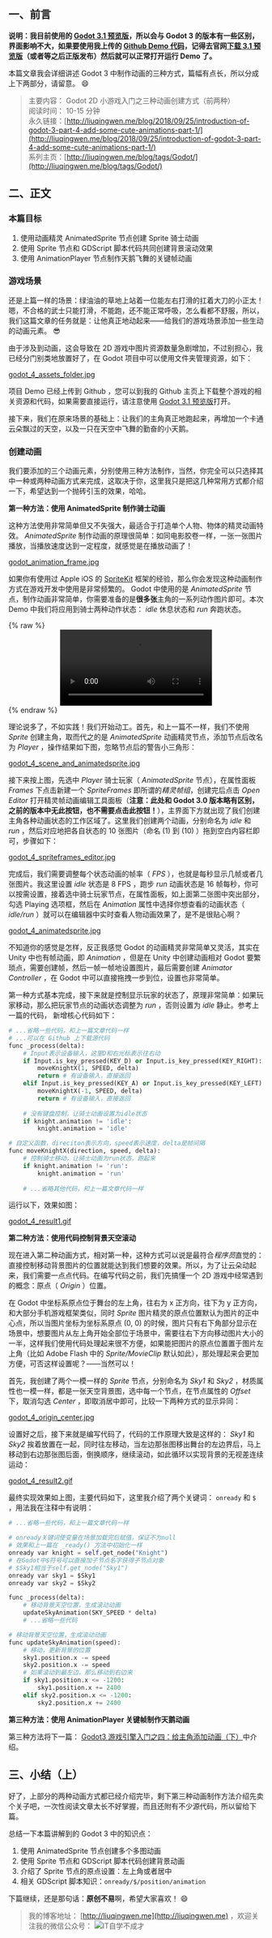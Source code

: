 ## 一、前言

**说明：我目前使用的 [Godot 3.1 预览版](https://downloads.tuxfamily.org/godotengine/3.1/alpha1/)，所以会与 Godot 3 的版本有一些区别，界面影响不大，如果要使用我上传的 [Github Demo 代码](https://github.com/spkingr/Godot-Demos)，记得去官网[下载 3.1 预览版](https://downloads.tuxfamily.org/godotengine/3.1/alpha1/)（或者等之后正版发布）然后就可以正常打开运行 Demo 了。**

本篇文章我会详细讲述 Godot 3 中制作动画的三种方式，篇幅有点长，所以分成上下两部分，请留意。 :smile:

> 主要内容： Godot 2D 小游戏入门之三种动画创建方式（前两种）  
阅读时间： 10-15 分钟  
永久链接：[http://liuqingwen.me/blog/2018/09/25/introduction-of-godot-3-part-4-add-some-cute-animations-part-1/](http://liuqingwen.me/blog/2018/09/25/introduction-of-godot-3-part-4-add-some-cute-animations-part-1/)  
系列主页：[http://liuqingwen.me/blog/tags/Godot/](http://liuqingwen.me/blog/tags/Godot/)  

## 二、正文

### 本篇目标

1. 使用动画精灵 AnimatedSprite 节点创建 Sprite 骑士动画
2. 使用 Sprite 节点和 GDScript 脚本代码共同创建背景滚动效果
3. 使用 AnimationPlayer 节点制作天鹅飞舞的关键帧动画

### 游戏场景

还是上篇一样的场景：绿油油的草地上站着一位能左右打滑的扛着大刀的小正太！嗯，不合格的武士只能打滑，不能跑，还不能正常呼吸，怎么看都不舒服，所以，我们这篇文章的任务就是：让他真正地动起来——给我们的游戏场景添加一些生动的动画元素。 :sunglasses:

由于涉及到动画，这会导致在 2D 游戏中图片资源数量急剧增加，不过别担心，我已经分门别类地放置好了，在 Godot 项目中可以使用文件夹管理资源，如下：

[godot_4_assets_folder.jpg](godot_4_assets_folder.jpg)

项目 Demo 已经上传到 Github ，您可以到我的 Github 主页上下载整个游戏的相关资源和代码，如果需要直接运行，请注意使用 [Godot 3.1 预览版](https://downloads.tuxfamily.org/godotengine/3.1/alpha1/)打开。

接下来，我们在原来场景的基础上：让我们的主角真正地跑起来，再增加一个卡通云朵飘过的天空，以及一只在天空中飞舞的勤奋的小天鹅。

### 创建动画

我们要添加的三个动画元素，分别使用三种方法制作，当然，你完全可以只选择其中一种或两种动画方式来完成，这取决于你，这里我只是把这几种常用方式都介绍一下，希望达到一个抛砖引玉的效果，哈哈。

**第一种方法：使用 AnimatedSprite 制作骑士动画**

这种方法使用非常简单但又不失强大，最适合于打造单个人物、物体的精灵动画特效。 *AnimatedSprite* 制作动画的原理很简单：如同电影胶卷一样，一张一张图片播放，当播放速度达到一定程度，就感觉是在播放动画了！

[godot_animation_frame.jpg](godot_animation_frame.jpg)

如果你有使用过 Apple iOS 的 [SpriteKit](https://developer.apple.com/spritekit/) 框架的经验，那么你会发现这种动画制作方式在游戏开发中使用是非常频繁的。 Godot 中使用的是 *AnimatedSprite* 节点，制作动画非常简单，你需要准备的是**很多张**主角的一系列动作图片即可。本次 Demo 中我们将应用到骑士两种动作状态： *idle* 休息状态和 *run* 奔跑状态。

{% raw %}
<video src="Logo disney- Steamboat willie.mp4" controls="controls" style="max-width: 100%; display: block; margin-left: auto; margin-right: auto;">视频： http://liuqingwen.me/blog/2018/09/25/introduction-of-godot-3-part-4-add-some-cute-animations-part-1/Logo%20disney-%20Steamboat%20willie.mp4</video>
{% endraw %}

理论说多了，不如实践！我们开始动工。首先，和上一篇不一样，我们不使用 *Sprite* 创建主角，取而代之的是 *AnimatedSprite* 动画精灵节点，添加节点后改名为 *Player* ，操作结果如下图，忽略节点后的警告小三角形：

[godot_4_scene_and_animatedsprite.jpg](godot_4_scene_and_animatedsprite.jpg)

接下来按上图，先选中 *Player* 骑士玩家（ *AnimatedSprite* 节点），在属性面板 *Frames* 下点击新建一个 *SpriteFrames* 即所谓的*精灵帧组*，创建完后点击 *Open Editor* 打开精灵帧动画编辑工具面板（**注意：此处和 Godot 3.0 版本略有区别，之前的版本中无此按钮，也不需要点击此按钮！**），主界面下方就出现了我们创建主角各种动画状态的工作区域了。这里我们创建两个动画，分别命名为 *idle* 和 *run* ，然后对应地把各自状态的 10 张图片（命名 (1) 到 (10) ）拖到空白内容栏即可，步骤如下：

[godot_4_spriteframes_editor.jpg](godot_4_spriteframes_editor.jpg)

完成后，我们需要调整每个状态动画的帧率（ *FPS* ），也就是每秒显示几帧或者几张图片。我这里设置 *idle* 状态是 8 FPS ，跑步 *run* 动画状态是 16 帧每秒，你可以按需设置，接着选中骑士玩家节点，在属性面板，如上面第二张图中突出部分，勾选 Playing 选项框，然后在 *Animation* 属性中选择你想查看的动画状态（ *idle/run* ）就可以在编辑器中实时查看人物动画效果了，是不是很贴心啊？

[godot_4_animatedsprite.jpg](godot_4_animatedsprite.jpg)

不知道你的感觉是怎样，反正我感觉 Godot 的动画精灵非常简单又灵活，其实在 Unity 中也有帧动画，即 *Animation* ，但是在 Unity 中创建动画相对 Godot 要繁琐点，需要创建帧，然后一帧一帧地设置图片，最后需要创建 *Animator Controller* ，在 Godot 中可以直接拖拽一步到位，设置也非常简单。

第一种方式基本完成，接下来就是控制显示玩家的状态了，原理非常简单：如果玩家移动，那么把玩家节点的动画状态调整为 *run* ，否则设置为 *idle* 静止。参考上一篇的代码， 新增核心代码如下：

```python
# ...省略一些代码，和上一篇文章代码一样
# ...可以在 Github 上下载源代码
func _process(delta):
	# Input表示设备输入，这里D和右光标表示往右动
	if Input.is_key_pressed(KEY_D) or Input.is_key_pressed(KEY_RIGHT):
		moveKnightX(1, SPEED, delta)
		return # 有设备输入，直接返回
	elif Input.is_key_pressed(KEY_A) or Input.is_key_pressed(KEY_LEFT):
		moveKnightX(-1, SPEED, delta)
		return # 有设备输入，直接返回
    
	# 没有键盘控制，让骑士动画设置为idle状态
	if knight.animation != 'idle':
		knight.animation = 'idle'

# 自定义函数，direciton表示方向，speed表示速度，delta是帧间隔
func moveKnightX(direction, speed, delta):
	# 控制骑士移动，让骑士动画为run状态，跑起来
	if knight.animation != 'run':
		knight.animation = 'run'
    
	# ...省略其他代码，和上一篇文章代码一样
```

运行以下，效果如图：

[godot_4_result1.gif](godot_4_result1.gif)

**第二种方法：使用代码控制背景天空滚动**

现在进入第二种动画方式，相对第一种，这种方式可以说是最符合*程序员*直觉的：直接控制移动背景图片的位置就能达到我们想要的效果。所以，为了让云朵动起来，我们需要一点点代码。在编写代码之前，我们先搞懂一个 2D 游戏中经常遇到的概念：原点（ *Origin* ）位置。

在 Godot 中坐标系原点位于舞台的左上角，往右为 x 正方向，往下为 y 正方向，和大部分手机游戏框架类似，同时 *Sprite* 图片精灵的原点位置默认为图片的正中心点，所以当图片坐标为坐标系原点 (0, 0) 的时候，图片只有右下角部分显示在场景中，想要图片从左上角开始全部位于场景中，需要往右下方向移动图片大小的一半，这样我们使用代码处理起来很不方便，如果能把图片的原点位置置于图片左上角（比如 Adobe Flash 中的 *Sprite/MovieClip* 默认如此），那处理起来会更加方便，可否这样设置呢？——当然可以！

首先，我创建了两个一模一样的 *Sprite* 节点，分别命名为 *Sky1* 和 *Sky2* ，材质属性也一模一样，都是一张天空背景图，选中每一个节点，在节点属性的 *Offset* 下，取消勾选 *Center* ，即取消居中即可，比较一下两种方式的显示异同：

[godot_4_origin_center.jpg](godot_4_origin_center.jpg)

设置好之后，接下来就是编写代码了，代码的工作原理大致是这样的： *Sky1* 和 *Sky2* 挨着放置在一起，同时往左移动，当左边那张图移出舞台的左边界后，马上移动到右边那张图后面，倒换顺序，继续滚动，如此循环以实现背景的无视差连续运动：

[godot_4_result2.gif](godot_4_result2.gif)

最终实现效果如上图，主要代码如下，这里我介绍了两个关键词： `onready` 和 `$` ，用法我在注释中有说明：

```python
# ...省略一些代码，和上一篇文章代码一样

# onready关键词使变量在场景加载完后赋值，保证不为null
# 效果和上一篇在 _ready() 方法中初始化一样
onready var knight = self.get_node("Knight")
# 在Godot中$符号可以直接加子节点名字获得子节点对象
# $Sky1相当于self.get_node("Sky1")
onready var sky1 = $Sky1
onready var sky2 = $Sky2

func _process(delta):
	# 移动背景天空位置，生成滚动动画
	updateSkyAnimation(SKY_SPEED * delta)
	# ...省略一些代码

# 移动背景天空位置，生成滚动动画
func updateSkyAnimation(speed):
	# 移动，更新背景的位置
	sky1.position.x -= speed
	sky2.position.x -= speed
	# 如果滚动到最左边，那么移动到右边来
	if sky1.position.x <= -1200:
		sky1.position.x += 2400
	elif sky2.position.x <= -1200:
		sky2.position.x += 2400
```

**第三种方法：使用 AnimationPlayer 关键帧制作天鹅动画**

第三种方法将下一篇： [Godot3 游戏引擎入门之四：给主角添加动画（下）](http://liuqingwen.me/blog/tags/Godot/)中介绍。

## 三、小结（上）

好了，上部分的两种动画方式都已经介绍完毕，剩下第三种动画制作方法介绍先卖个关子吧，一次性阅读文章太长不好掌握，而且还附有不少源代码，所以留给下篇。

总结一下本篇讲解到的 Godot 3 中的知识点：

1. 使用 AnimatedSprite 节点创建多个多图动画
2. 使用 Sprite 节点和 GDScript 脚本代码创建背景动画
3. 介绍了 Sprite 节点的原点设置：左上角或者居中
4. 相关 GDScript 脚本知识：`onready/$/position/animation`

下篇继续，还是那句话：**原创不易**啊，希望大家喜欢！ :smile:

> 我的博客地址： [http://liuqingwen.me](http://liuqingwen.me) ，欢迎关注我的微信公众号：
![IT自学不成才](https://mp.weixin.qq.com/mp/qrcode?scene=10000004&size=102&__biz=Mzg3MjAwMjI4Mg==&mid=100000071&idx=1&sn=440b2050b4c7495c64f66c41b028c406&send_time=1536712211)
